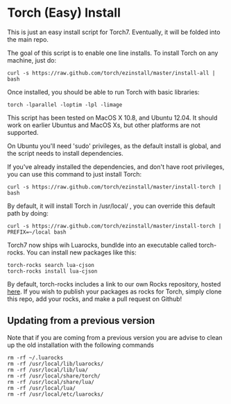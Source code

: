 Torch (Easy) Install
====================

This is just an easy install script for Torch7. Eventually, it will be folded into the main repo.

The goal of this script is to enable one line installs. To install Torch on any machine, just do:

    curl -s https://raw.github.com/torch/ezinstall/master/install-all | bash

Once installed, you should be able to run Torch with basic libraries:

    torch -lparallel -loptim -lpl -limage

This script has been tested on MacOS X 10.8, and Ubuntu 12.04. It should work on earlier 
Ubuntus and MacOS Xs, but other platforms are not supported.

On Ubuntu you'll need 'sudo' privileges, as the default install is global, 
and the script needs to install dependencies.

If you've already installed the dependencies, and don't have root privileges, you 
can use this command to just install Torch:

    curl -s https://raw.github.com/torch/ezinstall/master/install-torch | bash

By default, it will install Torch in /usr/local/ , you can override this
default path by doing:

    curl -s https://raw.github.com/torch/ezinstall/master/install-torch | PREFIX=~/local bash

Torch7 now ships wih Luarocks, bundlde into an executable called torch-rocks.
You can install new packages like this:

    torch-rocks search lua-cjson
    torch-rocks install lua-cjson

By default, torch-rocks includes a link to our own Rocks repository, hosted
[here](https://github.com/andresy/torch-rocks). If you wish to publish your 
packages as rocks for Torch, simply clone this repo, add your rocks, and
make a pull request on Github!

## Updating from a previous version
Note that if you are coming from a previous version you are advise to clean up the old installation
with the following commands

```
rm -rf ~/.luarocks
rm -rf /usr/local/lib/luarocks/
rm -rf /usr/local/lib/lua/
rm -rf /usr/local/share/torch/
rm -rf /usr/local/share/lua/
rm -rf /usr/local/lua/
rm -rf /usr/local/etc/luarocks/
```
